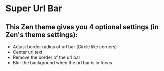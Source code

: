 # Super Url Bar

## This **Zen theme** gives you 4 optional settings (in Zen's theme settings):
  - Adjust border radius of url bar (Circle like corners)
  - Center url text
  - Remove the border of the url bar
  - Blur the background when the url bar is in focus
